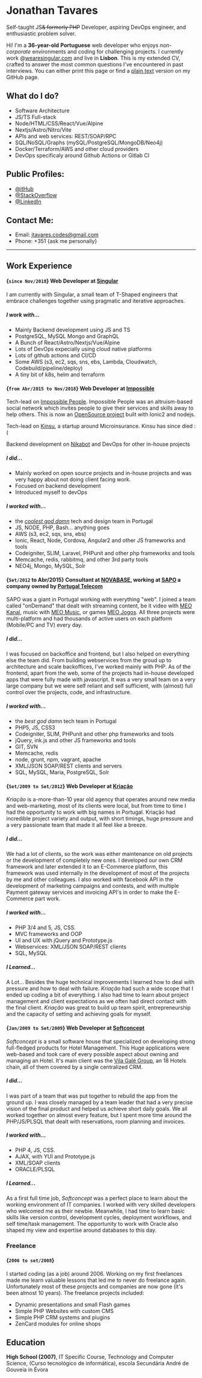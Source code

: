 <!--- welcome.all-100 -->
<!--- title -->

# Jonathan Tavares

Self-taught JS<del title="I have been free from PHP since 2015 and I will never go back">& formerly PHP</del> Developer, aspiring DevOps engineer, and enthusiastic problem solver.

<!--- /title -->
<!--- /welcome -->

<!--- about.all-100 -->

Hi! I'm a **36-year-old** **Portuguese** web developer who enjoys _non-corporate_ environments and coding for challenging projects. I currently work @[wearesingular.com](http://www.wearesingular.com) and live in **Lisbon**. This is my extended CV, crafted to answer the most common questions I've encountered in past interviews. You can either print this page or find a [plain text](https://github.com/entomb/entomb.github.io/blob/master/README.md) version on my GitHub page.

<!--- /about -->

<!--- trade.all-50.small-100.tiny-100 -->

## What do I do?

- Software Architecture
- JS/TS Full-stack
- Node/HTML/CSS/React/Vue/Alpine
- Nextjs/Astro/Nitro/Vite
- APIs and web services: REST/SOAP/RPC
- SQL/NoSQL/Graphs (mySQL/PostgreSQL/MongoDB/Neo4j)
- Docker/Terraform/AWS and other cloud providers
- DevOps specificaly around Github Actions or Gitlab CI

<!--- /trade -->

<!--- profiles.all-50.small-100.tiny-100 -->

## Public Profiles:

- [@itHub](https://github.com/entomb)
- [@StackOverflow](http://stackoverflow.com/users/1788500/jtavares)
- [@LinkedIn](http://linkedin.com/pub/jonathan-tavares/18/a90/a23)

## Contact Me:

- Email: jtavares.codes@gmail.com
- Phone: +351 {ask me personally}

<!--- /contacts -->

---

<!--- work.all-100 -->

## Work Experience

<!--- .position -->

#### {`since Nov/2018`} Web Developer at [Singular](https://wearesingular.com/)

I am currently with Singular, a small team of T-Shaped engineers that embrace challenges together using pragmatic and iterative approaches.

##### I work with...

- Mainly Backend development using JS and TS
- PostgreSQL, MySQL Mongo and GraphQL
- A Bunch of React/Astro/Nextjs/Vue/Alpine
- Lots of DevOps expecially using cloud native platforms
- Lots of github actions and CI/CD
- Some AWS (s3, ec2, sqs, sns, ebs, Lambda, Cloudwatch, Codebuild/pipeline/deploy)
- A tiny bit of k8s, helm and terraform
<!--- /position -->

<!--- .position -->

#### {`from Abr/2015 to Nov/2018`} Web Developer at [Impossible](http://www.impossible.com/)

Tech-lead on [Impossible People](http://app.impossible.com/).
Impossible People was an altruism-based social network which invites people to give their services and skills away to help others. This is now an [OpenSource project](https://github.com/iampossible/impossiblepeople) built with Ionic2 and nodejs.

Tech-lead on [Kinsu](https://kinsu.co.uk/), a startup around Microinsurance. Kinsu has since died :(

Backend development on [Nikabot](https://www.nikabot.com/) and DevOps for other in-house projects

##### I did...

- Mainly worked on open source projects and in-house projects and was very happy about not doing client facing work.
- Focused on backend development
- Introduced myself to devOps

##### I worked with...

- the [_coolest god damn_](https://medium.com/@impossible_labs/creative-healthy-lifestyle-from-culture-to-the-way-of-life-11751fd982d9#.tic99ji5t) tech and design team in Portugal
- JS, NODE, PHP, Bash... anything goes
- AWS (s3, ec2, sqs, sns, ebs)
- Ionic, React, Node, Cordova, Angular2 and other JS frameworks and tools
- Codeigniter, SLIM, Laravel, PHPunit and other php frameworks and tools
- Memcache, redis, rabbitmq, and other 3rd party tools
- NEO4j, Mongo, MySQL, Solr
<!--- /position -->

<!--- .position -->

#### {`Set/2012` to Abr/2015} Consultant at [NOVABASE](http://www.novabase.pt/), working at [SAPO](http://www.sapo.pt) a company owned by [Portugal Telecom](http://www.telecom.pt/)

SAPO was a giant in Portugal working with everything "web". I joined a team called "onDemand" that dealt with streaming content, be it video with [MEO Kanal](http://kanal.pt/), music with [MEO Music](http://music.meo.pt/), or games [MEO Jogos](http://jogos.meo.pt/). All three projects were multi-platform and had thousands of active users on each platform (Mobile/PC and TV) every day.

##### I did...

I was focused on backoffice and frontend, but I also helped on everything else the team did. From building webservices from the groud up to architecture and scale backoffices, I've worked mainly with PHP. As of the frontend, apart from the web, some of the projects had in-house developed apps that were fully made with javascript. It was a very small team on a very large company but we were self reliant and self sufficient, with (almost) full control over the projects, code, and infrastructure.

##### I worked with...

- the _best god damn_ tech team in Portugal
- PHP5, JS, CSS3
- Codeigniter, SLIM, PHPunit and other php frameworks and tools
- jQuery, ink.js and other JS frameworks and tools
- GIT, SVN
- Memcache, redis
- node, grunt, npm, vagrant, apache
- XML/JSON SOAP/REST clients and servers
- SQL, MySQL, Maria, PostgreSQL, Solr

<!--- /position -->

<!--- .position -->

#### {`Set/2009 to Set/2012`} Web Developer at [Kriação](http://kriacao.pt/)

_Kriação_ is a-more-than-10 year old agency that operates around new media and web-marketing, most of its clients were local, but from time to time I had the opportunity to work with big names in Portugal. Kriação had incredible project variety and output, with short timings, huge pressure and a very passionate team that made it all feel like a breeze.

##### I did...

We had a lot of clients, so the work was either maintenance on old projects or the development of completely new ones. I developed our own CRM framework and later extended it to an E-Commerce platform, this framework was used internally in the development of most of the projects by me and other colleagues. I also worked with facebook API in the development of marketing campaigns and contests, and with multiple Payment gateway services and invoicing API's in order to make the E-Commerce part work.

##### I worked with...

- PHP 3/4 and 5, JS, CSS.
- MVC frameworks and OOP
- UI and UX with jQuery and Prototype.js
- Webservices: XML/JSON SOAP/REST clients
- SQL, MySQL

##### I Learned...

A Lot... Besides the huge technical improvements I learned how to deal with pressure and how to deal with failure. _Kriação_ had such a wide scope that I ended up coding a bit of everything. I also had time to learn about project management and client expectations as we often had direct contact with the final client. _Kriação_ was great to build up team spirit, entrepreneurship and the capacity of setting and achieving goals for myself.

<!--- /position -->

<!--- .position -->

#### {`Jan/2009 to Set/2009`} Web Developer at [Softconcept](http://www.softconcept.pt/)

_Softconcept_ is a small software house that specialized on developing strong full-fledged products for Hotel Management. This Huge applications were web-based and took care of every possible aspect about owning and managing an Hotel. It's main client was the [Vila Galé Group](http://www.vilagale.com/), an 18 Hotels chain, all of them covered by a single centralized CRM.

##### I did...

I was part of a team that was put together to rebuild the app from the ground up. I was closely managed by a team leader that had a very precise vision of the final product and helped us achieve short daily goals. We all worked together on almost every feature, but I spent more time around the PHP/JS/PLSQL that dealt with reservations, room planning and invoices.

##### I worked with...

- PHP 4, JS, CSS.
- AJAX, with YUI and Prototype.js
- XML/SOAP clients
- ORACLE/PLSQL

##### I Learned...

As a first full time job, _Softconcept_ was a perfect place to learn about the working environment of IT companies. I worked with very skilled developers who welcomed me as their newbie. Meanwhile, I had time to learn basic skills like version control, development cycles, deployment workflows, and self time/task management. The opportunity to work with Oracle also shaped my view and expertise around databases to this day.

<!--- /position -->

### Freelance

<!--- .position -->

#### {`2006 to set/2008`}

I started coding (as a job) around 2006. Working on my first freelances made me learn valuable lessons that led me to never do freelance again.
Unfortunately most of these projects and companies are now gone (it's been almost 10 years). The freelance projects included:

- Dynamic presentations and small Flash games
- Simple PHP Websites with custom CMS
- Simple PHP CRM systems and plugins
- ZenCard modules for online shops

<!--- /position -->

<!--- /work -->

<!--- education.all-100 -->

## Education

**High School (2007)**, IT Specific Course, Technology and Computer Science, (Curso tecnológico de informática), escola Secundária André de Gouveia in Évora

<!--- /education -->
